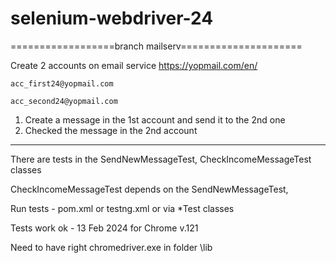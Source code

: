# selenium-webdriver-24

==================branch mailserv=====================

Create 2 accounts on email service https://yopmail.com/en/

	acc_first24@yopmail.com

	acc_second24@yopmail.com

1. Create a message in the 1st account and send it to the 2nd one 
2. Checked the message in the 2nd account
----------------------------------
There are tests in the SendNewMessageTest, CheckIncomeMessageTest classes

CheckIncomeMessageTest depends on the SendNewMessageTest, 

Run tests - pom.xml or testng.xml or via *Test classes

Tests work ok - 13 Feb 2024 for Chrome v.121

Need to have right chromedriver.exe in folder \lib



